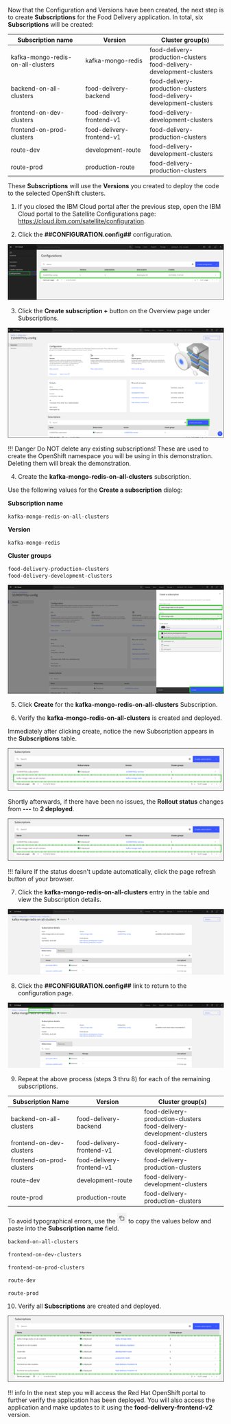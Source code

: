 Now that the Configuration and Versions have been created, the next step is to create **Subscriptions** for the Food Delivery application. In total, six **Subscriptions** will be created:


|**Subscription name**              | **Version**               | **Cluster group(s)**               |
|-----------------------------------|---------------------------|------------------------------------|
| kafka-mongo-redis-on-all-clusters | kafka-mongo-redis         | food-delivery-production-clusters<br>food-delivery-development-clusters|
| backend-on-all-clusters           | food-delivery-backend     | food-delivery-production-clusters<br>food-delivery-development-clusters|
| frontend-on-dev-clusters          | food-delivery-frontend-v1 | food-delivery-development-clusters |
| frontend-on-prod-clusters         | food-delivery-frontend-v1 | food-delivery-production-clusters  |
| route-dev                         | development-route         | food-delivery-development-clusters |     
| route-prod                        | production-route          | food-delivery-production-clusters  | 

These **Subscriptions** will use the **Versions** you created to deploy the code to the selected OpenShift clusters. 

1.  If you closed the IBM Cloud portal after the previous step, open  the IBM Cloud portal to the Satellite Configurations page: <a href="https://cloud.ibm.com/satellite/configuration" target="_blank">https://cloud.ibm.com/satellite/configuration</a>.

2. Click the **##CONFIGURATION.config##** configuration.

![](_attachments/NewConfigurationCreated4.png)

3. Click the **Create subscription +** button on the Overview page under Subscriptions.

![](_attachments/SubscriptionLink2.png)

!!! Danger
    Do NOT delete any existing subscriptions! These are used to create the OpenShift namespace you will be using in this demonstration. Deleting them will break the demonstration.

4. Create the **kafka-mongo-redis-on-all-clusters** subscription.

Use the following values for the **Create a subscription** dialog:

**Subscription name**
```clipboard
kafka-mongo-redis-on-all-clusters
```
**Version**
```
kafka-mongo-redis
```
**Cluster groups**
```
food-delivery-production-clusters
food-delivery-development-clusters
```

![](_attachments/CreateKafkaSubscirption2.png)

5. Click **Create** for the **kafka-mongo-redis-on-all-clusters** Subscription.

6. Verify the **kafka-mongo-redis-on-all-clusters** is created and deployed.

Immediately after clicking create, notice the new Subscription appears in the **Subscriptions** table.

![](_attachments/KafkaSubscriptionCreated.png)

Shortly afterwards, if there have been no issues, the **Rollout status** changes from **---** to **2 deployed**. 

![](_attachments/KafkaSubscriptionCreated2.png)

!!! failure
    If the status doesn't update automatically, click the page refresh button of your browser.

7. Click the **kafka-mongo-redis-on-all-clusters** entry in the table and view the Subscription details.

![](_attachments/KafkaSubscriptionDeployedDetails3.png)

8. Click the **##CONFIGURATION.config##** link to return to the configuration page.

![](_attachments/KafkaSubscriptionDeployedDetails4.png)

9.  Repeat the above process (steps 3 thru 8) for each of the remaining subscriptions.

|**Subscription Name**                    | **Version**               | **Cluster group(s)**                 |
|----------------------------|---------------------------|--------------------------------------|
| backend-on-all-clusters    | food-delivery-backend     | food-delivery-production-clusters <br>food-delivery-development-clusters |
| frontend-on-dev-clusters   | food-delivery-frontend-v1 |  food-delivery-development-clusters  |
| frontend-on-prod-clusters  | food-delivery-frontend-v1 |  food-delivery-production-clusters   |
| route-dev                  | development-route         |  food-delivery-development-clusters  |     
| route-prod                 | production-route          |  food-delivery-production-clusters   | 

To avoid typographical errors, use the ![](_attachments/CopyToClipboard.png) to copy the values below and paste into the **Subscription name** field.
```clipboard
backend-on-all-clusters
```

```clipboard
frontend-on-dev-clusters
```

```clipboard
frontend-on-prod-clusters
```

```clipboard
route-dev
```

```clipboard
route-prod
```

10. Verify all **Subscriptions** are created and deployed.

![](_attachments/AllSubscriptionsDeployed.png)

!!! info
    In the next step you will access the Red Hat OpenShift portal to further verify the application has been deployed. You will also access the application and make updates to it using the **food-delivery-frontend-v2** version.
